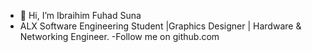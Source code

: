 - 👋 Hi, I’m Ibraihim Fuhad Suna
- ALX Software Engineering Student |Graphics Designer | Hardware & Networking Engineer.
-Follow me on github.com

<!---
Ifuhad622/Ifuhad622 is a ✨ special ✨ repository because its `README.md` (this file) appears on your GitHub profile.
You can click the Preview link to take a look at your changes.
--->
